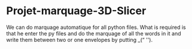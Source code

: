 # Projet-marquage-3D-Slicer

We can do marquage automatique for all python files.
What is required is that he enter the py files and do the marquage of all the words in it and  write them between two or one envelopes by putting _(“ '').
